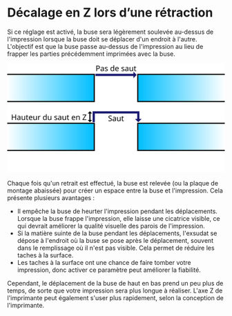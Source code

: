 Décalage en Z lors d’une rétraction
===

Si ce réglage est activé, la buse sera légèrement soulevée au-dessus de l'impression lorsque la buse doit se déplacer d'un endroit à l'autre. L'objectif est que la buse passe au-dessus de l'impression au lieu de frapper les parties précédemment imprimées avec la buse.

![Déplacement vers le haut lorsque les sauts Z sont activés](../images/retraction_hop_enabled_fr.svg)

Chaque fois qu'un retrait est effectué, la buse est relevée (ou la plaque de montage abaissée) pour créer un espace entre la buse et l'impression. Cela présente plusieurs avantages :
* Il empêche la buse de heurter l'impression pendant les déplacements. Lorsque la buse frappe l'impression, elle laisse une cicatrice visible, ce qui devrait améliorer la qualité visuelle des parois de l'impression.
* Si la matière suinte de la buse pendant les déplacements, l'exsudat se dépose à l'endroit où la buse se pose après le déplacement, souvent dans le remplissage où il n'est pas visible. Cela permet de réduire les taches à la surface.
* Les taches à la surface ont une chance de faire tomber votre impression, donc activer ce paramètre peut améliorer la fiabilité.

Cependant, le déplacement de la buse de haut en bas prend un peu plus de temps, de sorte que votre impression sera plus longue à réaliser. L'axe Z de l'imprimante peut également s'user plus rapidement, selon la conception de l'imprimante.
